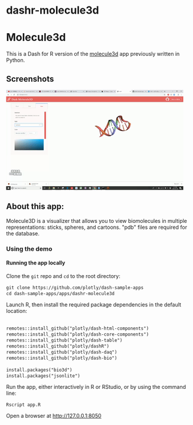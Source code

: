 # dashr-molecule3d
# Molecule3d

This is a Dash for R version of the [molecule3d](https://github.com/plotly/dash-bio/blob/master/tests/dashbio_demos/app_molecule3d.py) app previously written in Python.

## Screenshots
![assets/molecule3d.gif](assets/molecule3d.gif)

## About this app:

Molecule3D is a visualizer that allows you to view biomolecules in multiple representations: sticks, spheres, and cartoons. "pdb" files 
are required for the database.

### Using the demo

#### Running the app locally

Clone the `git` repo and `cd` to the root directory:

```
git clone https://github.com/plotly/dash-sample-apps
cd dash-sample-apps/apps/dashr-molecule3d
```
Launch R, then install the required package dependencies in the default location:

```

remotes::install_github("plotly/dash-html-components")
remotes::install_github("plotly/dash-core-components")
remotes::install_github("plotly/dash-table")
remotes::install_github("plotly/dashR")
remotes::install_github("plotly/dash-daq")
remotes::install_github("plotly/dash-bio")

install.packages("bio3d")
install.packages("jsonlite")
```

Run the app, either interactively in R or RStudio, or by using the command line:

```
Rscript app.R
```

Open a browser at http://127.0.0.1:8050
